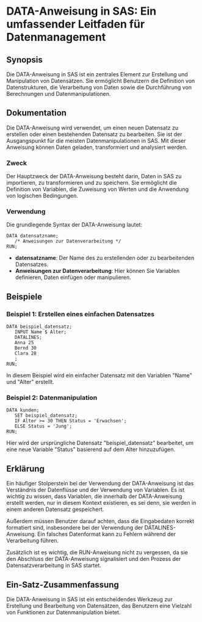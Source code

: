 <!--
Meta Description: # DATA-Anweisung in SAS: Ein umfassender Leitfaden für Datenmanagement ## Synopsis Die DATA-Anweisung in SAS ist ein zentrales Element zur Erstellung ...
Meta Keywords: der, die, data, anweisung, von
-->

# DATA-Anweisung in SAS: Ein umfassender Leitfaden für Datenmanagement

## Synopsis
Die DATA-Anweisung in SAS ist ein zentrales Element zur Erstellung und Manipulation von Datensätzen. Sie ermöglicht Benutzern die Definition von Datenstrukturen, die Verarbeitung von Daten sowie die Durchführung von Berechnungen und Datenmanipulationen.

## Dokumentation
Die DATA-Anweisung wird verwendet, um einen neuen Datensatz zu erstellen oder einen bestehenden Datensatz zu bearbeiten. Sie ist der Ausgangspunkt für die meisten Datenmanipulationen in SAS. Mit dieser Anweisung können Daten geladen, transformiert und analysiert werden. 

### Zweck
Der Hauptzweck der DATA-Anweisung besteht darin, Daten in SAS zu importieren, zu transformieren und zu speichern. Sie ermöglicht die Definition von Variablen, die Zuweisung von Werten und die Anwendung von logischen Bedingungen.

### Verwendung
Die grundlegende Syntax der DATA-Anweisung lautet:

```sas
DATA datensatzname;
   /* Anweisungen zur Datenverarbeitung */
RUN;
```

- **datensatzname**: Der Name des zu erstellenden oder zu bearbeitenden Datensatzes.
- **Anweisungen zur Datenverarbeitung**: Hier können Sie Variablen definieren, Daten einfügen oder manipulieren.

## Beispiele
### Beispiel 1: Erstellen eines einfachen Datensatzes

```sas
DATA beispiel_datensatz;
   INPUT Name $ Alter;
   DATALINES;
   Anna 25
   Bernd 30
   Clara 28
   ;
RUN;
```

In diesem Beispiel wird ein einfacher Datensatz mit den Variablen "Name" und "Alter" erstellt.

### Beispiel 2: Datenmanipulation

```sas
DATA kunden;
   SET beispiel_datensatz;
   IF Alter >= 30 THEN Status = 'Erwachsen';
   ELSE Status = 'Jung';
RUN;
```

Hier wird der ursprüngliche Datensatz "beispiel_datensatz" bearbeitet, um eine neue Variable "Status" basierend auf dem Alter hinzuzufügen.

## Erklärung
Ein häufiger Stolperstein bei der Verwendung der DATA-Anweisung ist das Verständnis der Datenflüsse und der Verwendung von Variablen. Es ist wichtig zu wissen, dass Variablen, die innerhalb der DATA-Anweisung erstellt werden, nur in diesem Kontext existieren, es sei denn, sie werden in einem anderen Datensatz gespeichert.

Außerdem müssen Benutzer darauf achten, dass die Eingabedaten korrekt formatiert sind, insbesondere bei der Verwendung der DATALINES-Anweisung. Ein falsches Datenformat kann zu Fehlern während der Verarbeitung führen.

Zusätzlich ist es wichtig, die RUN-Anweisung nicht zu vergessen, da sie den Abschluss der DATA-Anweisung signalisiert und den Prozess der Datensatzverarbeitung in SAS startet.

## Ein-Satz-Zusammenfassung
Die DATA-Anweisung in SAS ist ein entscheidendes Werkzeug zur Erstellung und Bearbeitung von Datensätzen, das Benutzern eine Vielzahl von Funktionen zur Datenmanipulation bietet.